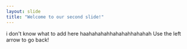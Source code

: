 ```yaml
---
layout: slide
title: "Welcome to our second slide!"
---
```

i don't know what to add here haahahahahhahahahhahahah
Use the left arrow to go back!
